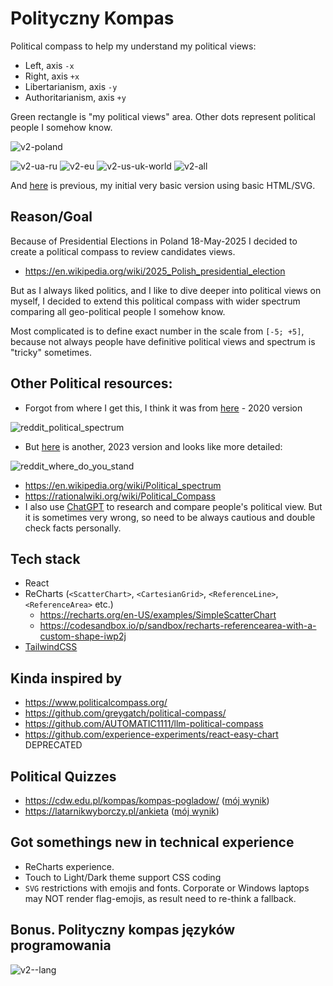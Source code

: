 # Polityczny Kompas

Political compass to help my understand my political views:

- Left, axis `-x`
- Right, axis `+x`
- Libertarianism, axis `-y`
- Authoritarianism, axis `+y`

Green rectangle is "my political views" area. Other dots represent political people I somehow know.

![v2-poland](./images/v2-poland.png)

![v2-ua-ru](./images/v2-ua-ru.png)
![v2-eu](./images/v2-eu.png)
![v2-us-uk-world](./images/v2-us-uk-world.png)
![v2-all](./images/v2-all.png)

And [here](https://alundiak.github.io/polityczny-kompas/politica.html) is previous, my initial very basic version using basic HTML/SVG.

## Reason/Goal

Because of Presidential Elections in Poland 18-May-2025 I decided to create a political compass to review candidates views.

- https://en.wikipedia.org/wiki/2025_Polish_presidential_election

But as I always liked politics, and I like to dive deeper into political views on myself, I decided to extend this political compass with wider spectrum comparing all geo-political people I somehow know.

Most complicated is to define exact number in the scale from `[-5; +5]`, because not always people have definitive political views and spectrum is "tricky" sometimes.

## Other Political resources:

- Forgot from where I get this, I think it was from [here](https://www.reddit.com/r/PoliticalCompassMemes/comments/fvghtl/comment_what_you_are_and_we_can_debate_why_youre/) - 2020 version

![reddit_political_spectrum](./images/reddit_political_spectrum.jpeg)

- But [here](https://www.reddit.com/r/PoliticalCompassMemes/comments/13jel85/where_do_you_stand/) is another, 2023 version and looks like more detailed:

![reddit_where_do_you_stand](./images/reddit_where_do_you_stand.png)

- https://en.wikipedia.org/wiki/Political_spectrum
- https://rationalwiki.org/wiki/Political_Compass
- I also use [ChatGPT](https://chatgpt.com/) to research and compare people's political view. But it is sometimes very wrong, so need to be always cautious and double check facts personally.

## Tech stack

- React
- ReCharts (`<ScatterChart>`, `<CartesianGrid>`, `<ReferenceLine>`, `<ReferenceArea>` etc.)
  - https://recharts.org/en-US/examples/SimpleScatterChart
  - https://codesandbox.io/p/sandbox/recharts-referencearea-with-a-custom-shape-iwp2j
- [TailwindCSS](https://tailwindcss.com)

## Kinda inspired by

- https://www.politicalcompass.org/
- https://github.com/greygatch/political-compass/
- https://github.com/AUTOMATIC1111/llm-political-compass
- https://github.com/experience-experiments/react-easy-chart DEPRECATED

## Political Quizzes

- https://cdw.edu.pl/kompas/kompas-pogladow/ ([mój wynik](https://cdw.edu.pl/kompas/kompas-pogladow/?res=24214452245123405444))
- https://latarnikwyborczy.pl/ankieta ([mój wynik](https://latarnikwyborczy.pl/s/32f02ef8db))

## Got somethings new in technical experience

- ReCharts experience.
- Touch to Light/Dark theme support CSS coding
- `SVG` restrictions with emojis and fonts. Corporate or Windows laptops may NOT render flag-emojis, as result need to re-think a fallback.

## Bonus. Polityczny kompas języków programowania

![v2--lang](./images/v2--lang.png)

